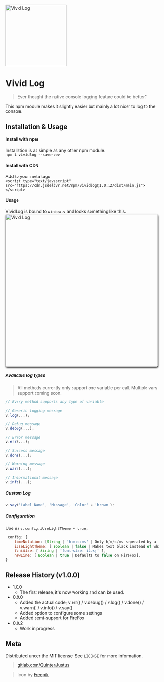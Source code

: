 <img src="https://gitlab.com/uploads/-/system/project/avatar/11976919/logs.png?width=1000"
     alt="Vivid Log" width="200" height="200"/>
# Vivid Log
> Ever thought the native console logging feature could be better?

This npm module makes it slightly easier but mainly a lot nicer to log to the console.

## Installation & Usage
#### Install with npm
Installation is as simple as any other npm module.<br>
`npm i vividlog --save-dev`<br>
#### Install with CDN
Add to your meta tags <br>
`<script type="text/javascript" src="https://cdn.jsdelivr.net/npm/vividlog@1.0.12/dist/main.js"></script>`

#### Usage
VividLog is bound to `window.v` and looks something like this.<br>
<img src="https://gitlab.com/QuintenJustus/vividlog/raw/master/assets/withconsole.png"
     alt="Vivid Log" height="500" style="border-radius:5px; box-shadow: 1px 3px 5px black"/>

##### Available log types
> All methods currently only support one variable per call. Multiple vars support coming soon.
```javascript
// Every method supports any type of variable

// Generic logging message
v.log(...);

// Debug message
v.debug(...);

// Error message
v.err(...);

// Success message
v.done(...);

// Warning message
v.warn(...);

// Informational message
v.info(...);
```
##### Custom Log
```javascript
v.say('Label Name', 'Message', 'Color' = 'brown');
```
##### Configuration
Use as `v.config.iUseLightTheme = true;`
```javascript
 config: {
    timeNotation: [String | 'h:m:s:ms' | Only h/m/s/ms seperated by a ':'],
    iUseLightTheme: [ Boolean | false | Makes text black instead of white ],
    fontSize: [ String | "font-size: 12px;" ],
    newLine: [ Boolean | true | Defaults to false on FireFox],
}
```

## Release History (v1.0.0)
* 1.0.0
    * The first release, it's now working and can be used.
* 0.9.0
    * Added the actual code; v.err() / v.debug() / v.log() / v.done() / v.warn() / v.info() / v.say()
    * Added option to configure some settings
    * Added semi-support for FireFox
* 0.0.2
    * Work in progress

## Meta

Distributed under the MIT license. See ``LICENSE`` for more information.

> [gitlab.com/QuintenJustus](https://gitlab.com/QuintenJustus)

> Icon by [Freepik](https://www.freepik.com/)
